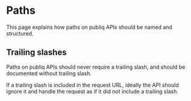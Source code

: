 # Paths

This page explains how paths on publiq APIs should be named and structured.

## Trailing slashes

Paths on publiq APIs should never require a trailing slash, and should be documented without trailing slash.

If a trailing slash is included in the request URL, ideally the API should ignore it and handle the request as if it did not include a trailing slash.
